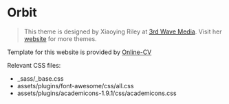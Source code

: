 # Orbit
> This theme is designed by Xiaoying Riley at [3rd Wave Media](http://themes.3rdwavemedia.com/). 
> Visit her [website](http://themes.3rdwavemedia.com/) for more themes.

Template for this website is provided by [Online-CV](https://github.com/sharu725/online-cv)

Relevant CSS files:
- _sass/_base.css
- assets/plugins/font-awesome/css/all.css
- assets/plugins/academicons-1.9.1/css/academicons.css
